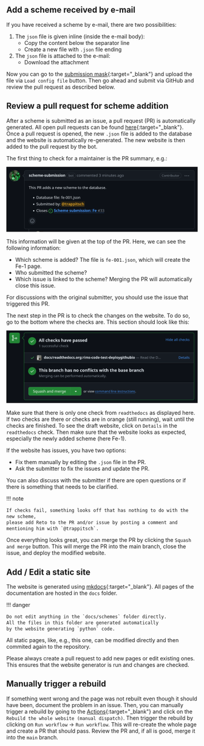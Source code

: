 ## Add a scheme received by e-mail

If you have received a scheme by e-mail, 
there are two possibilities:

1. The `json` file is given inline (inside the e-mail body):
   - Copy the content below the separator line
   - Create a new file with `.json` file ending
2. The `json` file is attached to the e-mail:
   - Download the attachment

Now you can go to the 
[submission mask](https://rims-code.github.io/rimsdb_scheme_submission/){:target="_blank"}
and upload the file via `Load config file` button.
Then go ahead and submit via GitHub and review the pull request as described below.

## Review a pull request for scheme addition

After a scheme is submitted as an issue,
a pull request (PR) is automatically generated.
All open pull requests can be found
[here](https://github.com/RIMS-Code/rims-code.github.io/pulls){:target="_blank"}.
Once a pull request is opened, 
the new `.json` file is added to the database
and the website is automatically re-generated. 
The new website is then added to the pull request by the bot.

The first thing to check for a maintainer is the PR summary, e.g.:

![PR summary example](assets/maint_manual_pr_info.png)

This information will be given at the top of the PR.
Here, we can see the following information:

- Which scheme is added? The file is `fe-001.json`, which will create the Fe-1 page.
- Who submitted the scheme?
- Which issue is linked to the scheme? Merging the PR will automatically close this issue.

For discussions with the original submitter, 
you should use the issue that triggered this PR.

The next step in the PR is to check the changes on the website.
To do so, go to the bottom where the checks are.
This section should look like this:

![PR checks example](assets/maint_manual_pr_checks.png)

Make sure that there is only one check from `readthedocs` as displayed here.
If two checks are there or checks are in orange (still running),
wait until the checks are finished.
To see the draft website, click on `Details` in the `readthedocs` check.
Then make sure that the website looks as expected, 
especially the newly added scheme (here Fe-1).

If the website has issues, you have two options:

- Fix them manually by editing the `.json` file in the PR.
- Ask the submitter to fix the issues and update the PR.

You can also discuss with the submitter if there are open questions
or if there is something that needs to be clarified.

!!! note 

    If checks fail, something looks off that has nothing to do with the new scheme,
    please add Reto to the PR and/or issue by posting a comment and 
    mentioning him with `@trappitsch`.

Once everything looks great, you can merge the PR 
by clicking the `Squash and merge` button.
This will merge the PR into the main branch, 
close the issue, 
and deploy the modified website.

## Add / Edit a static site

The website is generated using 
[mkdocs](https://www.mkdocs.org/){:target="_blank"}.
All pages of the documentation are hosted in the `docs` folder. 

!!! danger

    Do not edit anything in the `docs/schemes` folder directly.
    All the files in this folder are generated automatically
    by the website generating `python` code.

All static pages, like, e.g., this one,
can be modified directly and then commited again to the repository.

Please always create a pull request to add new pages or edit existing ones.
This ensures that the website generator is run and changes are checked.

## Manually trigger a rebuild

If something went wrong 
and the page was not rebuilt even though it should have been,
document the problem in an issue.
Then, you can manually trigger a rebuild by going to the
[Actions](https://github.com/RIMS-Code/rims-code.github.io/actions){:target="_blank"}
and click on the `Rebuild the whole website (manual dispatch)`.
Then trigger the rebuild by clicking on `Run workflow` -> `Run workflow`.
This will re-create the whole page and create a PR that should pass.
Review the PR and, if all is good, merge it into the `main` branch.
